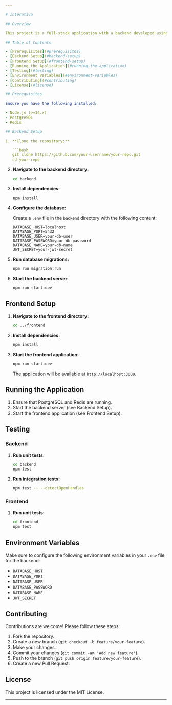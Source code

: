 ```yaml
---

# Interativa

## Overview

This project is a full-stack application with a backend developed using NestJS, TypeORM, PostgreSQL, and Redis, and a frontend developed using React. It includes features such as user authentication, password recovery, and session management.

## Table of Contents

- [Prerequisites](#prerequisites)
- [Backend Setup](#backend-setup)
- [Frontend Setup](#frontend-setup)
- [Running the Application](#running-the-application)
- [Testing](#testing)
- [Environment Variables](#environment-variables)
- [Contributing](#contributing)
- [License](#license)

## Prerequisites

Ensure you have the following installed:

- Node.js (>=14.x)
- PostgreSQL
- Redis

## Backend Setup

1. **Clone the repository:**

   ```bash
   git clone https://github.com/your-username/your-repo.git
   cd your-repo
   ```

2. **Navigate to the backend directory:**

   ```bash
   cd backend
   ```

3. **Install dependencies:**

   ```bash
   npm install
   ```

4. **Configure the database:**

   Create a `.env` file in the `backend` directory with the following content:

   ```dotenv
   DATABASE_HOST=localhost
   DATABASE_PORT=5432
   DATABASE_USER=your-db-user
   DATABASE_PASSWORD=your-db-password
   DATABASE_NAME=your-db-name
   JWT_SECRET=your-jwt-secret
   ```

5. **Run database migrations:**

   ```bash
   npm run migration:run
   ```

6. **Start the backend server:**

   ```bash
   npm run start:dev
   ```

## Frontend Setup

1. **Navigate to the frontend directory:**

   ```bash
   cd ../frontend
   ```

2. **Install dependencies:**

   ```bash
   npm install
   ```

3. **Start the frontend application:**

   ```bash
   npm run start:dev
   ```

   The application will be available at `http://localhost:3000`.

## Running the Application

1. Ensure that PostgreSQL and Redis are running.
2. Start the backend server (see Backend Setup).
3. Start the frontend application (see Frontend Setup).

## Testing

### Backend

1. **Run unit tests:**

   ```bash
   cd backend
   npm test
   ```

2. **Run integration tests:**

   ```bash
   npm test -- --detectOpenHandles
   ```

### Frontend

1. **Run unit tests:**

   ```bash
   cd frontend
   npm test
   ```

## Environment Variables

Make sure to configure the following environment variables in your `.env` file for the backend:

- `DATABASE_HOST`
- `DATABASE_PORT`
- `DATABASE_USER`
- `DATABASE_PASSWORD`
- `DATABASE_NAME`
- `JWT_SECRET`

## Contributing

Contributions are welcome! Please follow these steps:

1. Fork the repository.
2. Create a new branch (`git checkout -b feature/your-feature`).
3. Make your changes.
4. Commit your changes (`git commit -am 'Add new feature'`).
5. Push to the branch (`git push origin feature/your-feature`).
6. Create a new Pull Request.

## License

This project is licensed under the MIT License.

---
```

